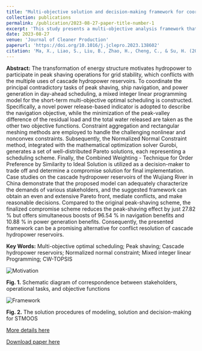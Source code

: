 ```yaml
---
title: "Multi-objective solution and decision-making framework for coordinating the short-term hydropeaking-navigation-production conflict of cascade hydropower reservoirs"
collection: publications
permalink: /publication/2023-08-27-paper-title-number-1
excerpt: 'This study presents a multi-objective analysis framework that supports decision-making for short-term hydropower operations, with the aim of resolving conflicts between peak shaving, ship navigation, and power generation.'
date: 2023-08-27
venue: 'Journal of Cleaner Production'
paperurl: 'https://doi.org/10.1016/j.jclepro.2023.138602'
citation: 'Ma, X., Liao, S., Liu, B., Zhao, H., Cheng, C., & Su, H. (2023). Multi-objective solution and decision-making framework for coordinating the short-term hydropeaking-navigation-production conflict of cascade hydropower reservoirs. Journal of Cleaner Production, 422, 1386-1402.'
---
```

**Abstract:** The transformation of energy structure motivates hydropower to participate in peak shaving operations for grid stability, which conflicts with the multiple uses of cascade hydropower reservoirs. To coordinate the principal contradictory tasks of peak shaving, ship navigation, and power generation in day-ahead scheduling, a mixed integer linear programming model for the short-term multi-objective optimal scheduling is constructed. Specifically, a novel power release-based indicator is adopted to describe the navigation objective, while the minimization of the peak-valley difference of the residual load and the total water released are taken as the other two objective functions. Constraint aggregation and rectangular meshing methods are employed to handle the challenging nonlinear and nonconvex constraints. Subsequently, the Normalized Normal Constraint method, integrated with the mathematical optimization solver Gurobi, generates a set of well-distributed Pareto solutions, each representing a scheduling scheme. Finally, the Combined Weighting - Technique for Order Preference by Similarity to Ideal Solution is utilized as a decision-maker to trade off and determine a compromise solution for final implementation. Case studies on the cascade hydropower reservoirs of the Wujiang River in China demonstrate that the proposed model can adequately characterize the demands of various stakeholders, and the suggested framework can obtain an even and extensive Pareto front, mediate conflicts, and make reasonable decisions. Compared to the original peak-shaving scheme, the finalized compromise scheme reduces the peak-shaving effect by just 27.82 % but offers simultaneous boosts of 96.54 % in navigation benefits and 10.88 % in power generation benefits. Consequently, the presented framework can be a promising alternative for conflict resolution of cascade hydropower reservoirs.

**Key Words:** Multi-objective optimal scheduling; Peak shaving; Cascade hydropower reservoirs; Normalized normal constraint; Mixed integer linear Programming; CW-TOPSIS

![Motivation](http://prelude0324.github.io/academic_pages/images/paper_1_fig_1.png)

**Fig. 1.** Schematic diagram of correspondence between stakeholders, operational tasks, and objective functions



![Framework](http://prelude0324.github.io/academic_pages/images/paper_1_fig_2.png)

**Fig. 2.** The solution procedures of modeling, solution and decision-making for STMOOS



[More details here](https://prelude0324.github.io/academic_pages/talks/2023-10-03-talk-3)

[Download paper here](http://prelude0324.github.io/academic_pages/files/paper1.pdf)
